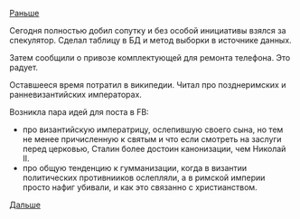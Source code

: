 [Раньше](2016.05.11.md)

Сегодня полностью добил сопутку и без особой инициативы взялся за спекулятор.
Сделал таблицу в БД и метод выборки в источнике данных.

Затем сообщили о привозе комплектующей для ремонта телефона. Это радует.

Оставшееся время потратил в википедии. Читал про позднеримских и ранневизантийских императорах.

Возникла пара идей для поста в FB:
 - про византийскую императрицу, ослепившую своего сына, но тем не менее причисленную к святым и что если смотреть на заслуги перед церковью, Сталин более достоин канонизации, чем Николай II.
 - про общую тенденцию к гумманизации, когда в византии политических противнииков ослепляли, а в римской империи просто нафиг убивали, и как это связанно с христианством.

[Дальше](2016.05.16.md)